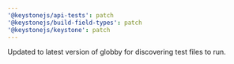 ```yaml
---
'@keystonejs/api-tests': patch
'@keystonejs/build-field-types': patch
'@keystonejs/keystone': patch
---
```


Updated to latest version of globby for discovering test files to run.
